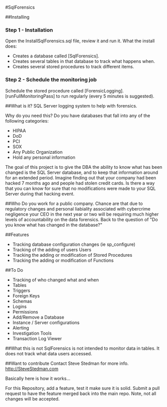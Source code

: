 #SqlForensics

##Installing
### Step 1 - Installation 
Open the InstallSqlForensics.sql file, review it and run it.
What the install does:
 * Creates a database called [SqlForensics].
 * Creates several tables in that database to track what happens when.
 * Creates several stored procedures to track different items.
### Step 2 - Schedule the monitoring job
Schedule the stored procedure called [ForensicLogging].[runFullMonitoringPass] to run regularly (every 5 minutes is suggested).

##What is it?
SQL Server logging system to help with forensics.

Why do you need this? Do you have databases that fall into any of the following categories:
 + HIPAA
 + DoD
 + PCI
 + SOX
 + Any Public Organization
 + Hold any personal information

The goal of this project is to give the DBA the ability to know what has been changed is the SQL Server 
database, and to keep that information around for an extended period. Imagine finding out that your company 
had been hacked 7 months ago and people had stolen credit cards. Is there a way that you can know for sure
that no modifications were made to your SQL Server during that hacking event.

##Who
Do you work for a public company. Chance are that due to regulatory changes and personal liabiality 
associated with cybercrime negligence your CEO in the next year or two will be requiring much higher levels
of accountability on the data forensics. Back to the question of "Do you know what has changed in the database?"

##Features
+ Tracking database configuration changes (ie sp_configure)
+ Tracking of the adding of users Users
+ Tracking the adding or modification of Stored Procedures
+ Tracking the adding or modification of Functions


##To Do
+ Tracking of who changed what and when
 + Tables
 + Triggers
 + Foreign Keys
 + Schemas
 + Logins
 + Permissions
 + Add/Remove a Database
 + Instance / Server configurations
+ Alerting
+ Investigation Tools
+ Transaction Log Viewer

##What this is not
SqlForensics is not intended to monitor data in tables. It does not track what data users accessed.

##Want to contribute
Contact Steve Stedman for more info.  http://SteveStedman.com

Basically here is how it works...

For this Repository, add a feature, test it make sure it is solid.  Submit a pull request to have the feature merged back into the main repo.  Note, not all changes will be accepted. 
